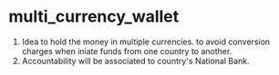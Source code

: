 # multi_currency_wallet
1. Idea to hold the money in multiple currencies. to avoid conversion charges when iniate funds from one country to another. 
2. Accountability will be associated to country's National Bank.
